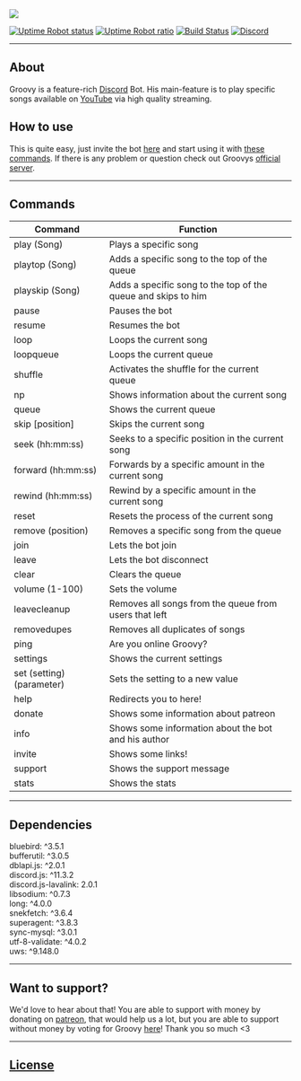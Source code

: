 <img src="https://rxsto.github.io/Groovy/images/githubbg.png" href="https://rxsto.github.io/Groovy/" />

[![Uptime Robot status](https://img.shields.io/uptimerobot/status/m780420889-1994e45ecaac05d5792e25b5.svg?longCache=true&style=flat-square)](https://stats.uptimerobot.com/WQmEMS4YY)
[![Uptime Robot ratio](https://img.shields.io/uptimerobot/ratio/m780420889-1994e45ecaac05d5792e25b5.svg?longCache=true&style=flat-square)](https://stats.uptimerobot.com/WQmEMS4YY)
[![Build Status](https://david-dm.org/rxsto/Groovy.svg?longCache=true&style=flat-square)](https://david-dm.org/rxsto/Groovy)
[![Discord](https://discordapp.com/api/guilds/403882830225997825/widget.png)](https://discord.gg/5s5TsW2)

---

## About

Groovy is a feature-rich [Discord](https://discordapp.com) Bot. His main-feature is to play specific songs available on [YouTube](https://youtube.com) via high quality streaming.

## How to use

This is quite easy, just invite the bot [here](https://rxsto.github.io/Groovy/invite/) and start using it with [these commands](https://rxsto.github.io/Groovy/commands.html).
If there is any problem or question check out Groovys [official server](https://rxsto.github.io/Groovy/support/).

---

## Commands

<table>
    <thead>
    <tr>
    <th>Command</th>
    <th>Function</th>
    </tr>
    </thead>
    <tbody>
    <tr>
    <td>play (Song)</td>
    <td>Plays a specific song</td>
    </tr>
    <tr>
    <td>playtop (Song)</td>
    <td>Adds a specific song to the top of the queue</td>
    </tr>
    <tr>
    <td>playskip (Song)</td>
    <td>Adds a specific song to the top of the queue and skips to him</td>
    </tr>
    <tr>
    <td>pause</td>
    <td>Pauses the bot</td>
    </tr>
    <tr>
    <td>resume</td>
    <td>Resumes the bot</td>
    </tr>
    <tr>
    <td>loop</td>
    <td>Loops the current song</td>
    </tr>
    <tr>
    <td>loopqueue</td>
    <td>Loops the current queue</td>
    </tr>
    <tr>
    <td>shuffle</td>
    <td>Activates the shuffle for the current queue</td>
    </tr>
    <tr>
    <td>np</td>
    <td>Shows information about the current song</td>
    </tr>
    <tr>
    <td>queue</td>
    <td>Shows the current queue</td>
    </tr>
    <tr>
    <td>skip [position]</td>
    <td>Skips the current song</td>
    </tr>
    <tr>
    <td>seek (hh:mm:ss)</td>
    <td>Seeks to a specific position in the current song</td>
    </tr>
    <tr>
    <td>forward (hh:mm:ss)</td>
    <td>Forwards by a specific amount in the current song</td>
    </tr>
    <tr>
    <td>rewind (hh:mm:ss)</td>
    <td>Rewind by a specific amount in the current song</td>
    </tr>
    <tr>
    <td>reset</td>
    <td>Resets the process of the current song</td>
    </tr>
    <tr>
    <td>remove (position)</td>
    <td>Removes a specific song from the queue</td>
    </tr>
    <tr>
    <td>join</td>
    <td>Lets the bot join</td>
    </tr>
    <tr>
    <td>leave</td>
    <td>Lets the bot disconnect</td>
    </tr>
    <tr>
    <td>clear</td>
    <td>Clears the queue</td>
    </tr>
    <tr>
    <td>volume (1-100)</td>
    <td>Sets the volume</td>
    </tr>
    <tr>
    <td>leavecleanup</td>
    <td>Removes all songs from the queue from users that left</td>
    </tr>
    <tr>
    <td>removedupes</td>
    <td>Removes all duplicates of songs</td>
    </tr>
    <tr>
    <td>ping</td>
    <td>Are you online Groovy?</td>
    </tr>
    <tr>
    <td>settings</td>
    <td>Shows the current settings</td>
    </tr>
    <tr>
    <td>set (setting) (parameter)</td>
    <td>Sets the setting to a new value</td>
    </tr>
    <tr>
    <td>help</td>
    <td>Redirects you to here!</td>
    </tr>
    <tr>
    <td>donate</td>
    <td>Shows some information about patreon</td>
    </tr>
    <tr>
    <td>info</td>
    <td>Shows some information about the bot and his author</td>
    </tr>
    <tr>
    <td>invite</td>
    <td>Shows some links!</td>
    </tr>
    <tr>
    <td>support</td>
    <td>Shows the support message</td>
    </tr>
    <tr>
    <td>stats</td>
    <td>Shows the stats</td>
    </tr>
    </tbody>
</table>

---

## Dependencies

bluebird: ^3.5.1<br />
bufferutil: ^3.0.5<br />
dblapi.js: ^2.0.1<br />
discord.js: ^11.3.2<br />
discord.js-lavalink: 2.0.1<br />
libsodium: ^0.7.3<br />
long: ^4.0.0<br />
snekfetch: ^3.6.4<br />
superagent: ^3.8.3<br />
sync-mysql: ^3.0.1<br />
utf-8-validate: ^4.0.2<br />
uws: ^9.148.0

---

## Want to support?

We'd love to hear about that! You are able to support with money by donating on [patreon](https://patreon.com/rxsto), that would help us a lot, but you are able to support without money by voting for Groovy [here](https://rxsto.github.io/Groovy/vote)! Thank you so much <3

---

## [License](LICENSE)

